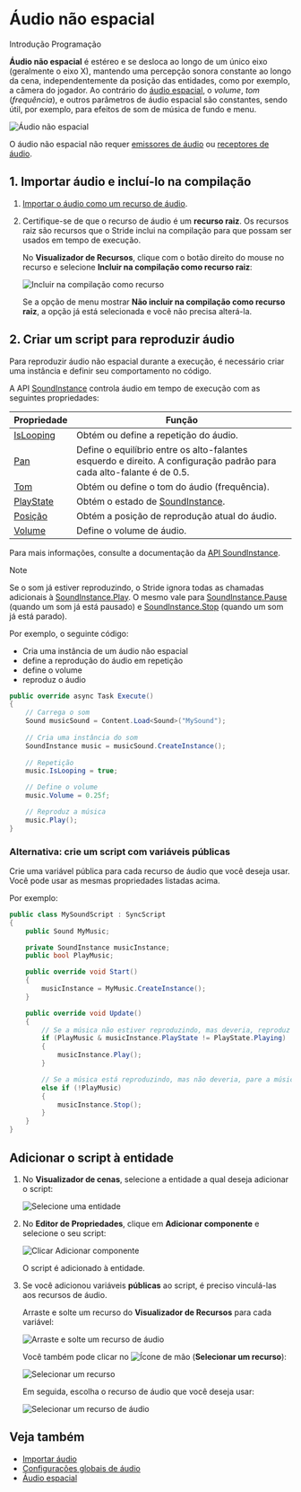 # Áudio não espacial

<span class="badge text-bg-primary">Introdução</span>
<span class="badge text-bg-success">Programação</span>

**Áudio não espacial** é estéreo e se desloca ao longo de um único eixo (geralmente o eixo X),  mantendo uma percepção sonora constante ao longo da cena, independentemente da posição das entidades, como por exemplo, a câmera do jogador. Ao contrário do [áudio espacial](spatialized-audio.md), o _volume_, _tom_ (_frequência_), e outros parâmetros de áudio espacial são constantes,  sendo útil, por exemplo, para efeitos de som de música de fundo e menu.

![Áudio não espacial](media/audio-index-non-spatialized-audio.png)

O áudio não espacial não requer [emissores de áudio](audio-emitters.md) ou [receptores de áudio](audio-listeners.md).

## 1. Importar áudio e incluí-lo na compilação

1. [Importar o áudio como um recurso de áudio](import-audio.md).

2. Certifique-se de que o recurso de áudio é um **recurso raiz**. Os recursos raiz são recursos que o Stride inclui na compilação para que possam ser usados em tempo de execução.

   No **Visualizador de Recursos**, clique com o botão direito do mouse no recurso e selecione **Incluir na compilação como recurso raiz**:

   ![Incluir na compilação como recurso](media/audio-include-in-build-as-root-asset.png)

   Se a opção de menu mostrar **Não incluir na compilação como recurso raiz**, a opção já está selecionada e você não precisa alterá-la.

## 2. Criar um script para reproduzir áudio

Para reproduzir áudio não espacial durante a execução, é necessário criar uma instância e definir seu comportamento no código.

A API [SoundInstance](xref:Stride.Audio.SoundInstance) controla áudio em tempo de execução com as seguintes propriedades:

| Propriedade | Função |
|-------    |-------|
| [IsLooping](xref:Stride.Audio.SoundInstance.IsLooping) | Obtém ou define a repetição do áudio. |
| [Pan](xref:Stride.Audio.SoundInstance.Pan) | Define o equilíbrio entre os alto-falantes esquerdo e direito. A configuração padrão para cada alto-falante é de 0.5. |
| [Tom](xref:Stride.Audio.SoundInstance.Pitch) | Obtém ou define o tom do áudio (frequência). |
| [PlayState](xref:Stride.Audio.SoundInstance.PlayState) | Obtém o estado de [SoundInstance](xref:Stride.Audio.SoundInstance). |
| [Posição](xref:Stride.Audio.SoundInstance.Position) | Obtém a posição de reprodução atual do áudio. |
| [Volume](xref:Stride.Audio.SoundInstance.Volume) | Define o volume de áudio. |

Para mais informações, consulte a documentação da [API SoundInstance](xref:Stride.Audio.SoundInstance).

> [!Note]
> Se o som já estiver reproduzindo, o Stride ignora todas as chamadas adicionais à [SoundInstance.Play](xref:Stride.Audio.SoundInstance.Play).
> O mesmo vale para [SoundInstance.Pause](xref:Stride.Audio.SoundInstance.Pause) (quando um som já está pausado) e [SoundInstance.Stop](xref:Stride.Audio.SoundInstance.Stop) (quando um som já está parado).

Por exemplo, o seguinte código:

* Cria uma instância de um áudio não espacial
* define a reprodução do áudio em repetição
* define o volume
* reproduz o áudio

```cs
public override async Task Execute()
{
    // Carrega o som
    Sound musicSound = Content.Load<Sound>("MySound");
            
    // Cria uma instância do som
    SoundInstance music = musicSound.CreateInstance();
            
    // Repetição
    music.IsLooping = true;

    // Define o volume
    music.Volume = 0.25f;

    // Reproduz a música
    music.Play();
}
```

### Alternativa: crie um script com variáveis públicas

Crie uma variável pública para cada recurso de áudio que você deseja usar. Você pode usar as mesmas propriedades listadas acima.

Por exemplo:

```cs
public class MySoundScript : SyncScript
{
    public Sound MyMusic;

    private SoundInstance musicInstance;
    public bool PlayMusic;

    public override void Start()
    {
        musicInstance = MyMusic.CreateInstance();
    }

    public override void Update()
    {
        // Se a música não estiver reproduzindo, mas deveria, reproduz a música.
        if (PlayMusic & musicInstance.PlayState != PlayState.Playing)
        {
            musicInstance.Play();
        }

        // Se a música está reproduzindo, mas não deveria, pare a música.
        else if (!PlayMusic)
        {
            musicInstance.Stop();
        }
    }
}
```
## Adicionar o script à entidade

1. No **Visualizador de cenas**, selecione a entidade a qual deseja adicionar o script:

   ![Selecione uma entidade](media/audio-add-audiolistener-component-select-entity.png)

2. No **Editor de Propriedades**, clique em **Adicionar componente** e selecione o seu script:

   ![Clicar Adicionar componente](media/audio-emitters-add-script-component.png)

   O script é adicionado à entidade.

3. Se você adicionou variáveis **públicas** ao script, é preciso vinculá-las aos recursos de áudio.

   Arraste e solte um recurso do **Visualizador de Recursos** para cada variável:

   ![Arraste e solte um recurso de áudio](media/entity-audio-drag-and-drop-audio-asset-to-script-component.gif)

   Você também pode clicar no ![Ícone de mão](~/manual/game-studio/media/hand-icon.png) (**Selecionar um recurso**):

   ![Selecionar um recurso](media/audio-play-script-component-pick-an-asset.png)

   Em seguida, escolha o recurso de áudio que você deseja usar:

   ![Selecionar um recurso de áudio](media/audio-play-audioemitter-component-add-select-audio-asset.png)

## Veja também

* [Importar áudio](import-audio.md)
* [Configurações globais de áudio](global-audio-settings.md)
* [Áudio espacial](spatialized-audio.md)